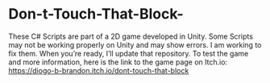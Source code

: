 # Don-t-Touch-That-Block-
These C# Scripts are part of a 2D game developed in Unity. Some Scripts may not be working properly on Unity and may show errors. I am working to fix them. When you’re ready, I’ll update that repository. To test the game and more information, here is the link to the game page on Itch.io: 
https://diogo-b-brandon.itch.io/dont-touch-that-block
